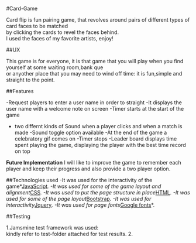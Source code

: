#Card-Game

Card flip is fun pairing game, that revolves around pairs of different types of card faces to be matched  
by clicking the cards to revel the faces behind.   
I used the faces of my favorite artists, enjoy!

##UX

This game is for everyone, it is that game that you will play when you find yourself at some waiting room,bank que   
or anyother place that you may need to wind off time: it is fun,simple and straight to the point.

##Features

-Request players to enter a user name in order to straight
-It displays the user name with a welcome note on screen
-Timer starts at the start of the game 
- two differnt kinds of Sound when a player clicks and when a match is made
-Sound toggle option available 
-At the end of the game a celebratory gif comes on 
-Timer stops
-Leader board displays time spent playing the game, displaying the player with the best time record on top 

**Future Implementation** I will like to improve the game to remember each player and keep their progress and also provide a two player option.

##Technologies used 
-It was used for the interactivity of the game*[JavaScript](https://www.ecma-international.org/)*.
-It was used for some of the game layout and alignment*[CSS](https://www.w3.org/Style/CSS/Overview.en.html)*.
-It was used to put the page structure in place*[HTML](https://validator.w3.org/)*.
-It was used for some of the page layout*[Bootstrap](https://getbootstrap.com/)*.
-It was used for interactivity*[Jquery](https://www.markdownguide.org)*.
-It was used for page fonts*[Google fonts](https://fonts.google.com/)*.

##Testing

1.Jamsmine test framework was used:   
kindly refer to test-folder attached for test results.
2.

